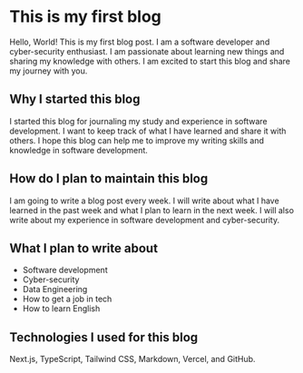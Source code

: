 # This is my first blog
Hello, World! This is my first blog post. I am a software developer and cyber-security enthusiast. I am passionate about learning new things and sharing my knowledge with others. I am excited to start this blog and share my journey with you.

## Why I started this blog
I started this blog for journaling my study and experience in software development. I want to keep track of what I have learned and share it with others. I hope this blog can help me to improve my writing skills and knowledge in software development.

## How do I plan to maintain this blog
I am going to write a blog post every week. I will write about what I have learned in the past week and what I plan to learn in the next week. I will also write about my experience in software development and cyber-security.

## What I plan to write about
* Software development
* Cyber-security
* Data Engineering
* How to get a job in tech
* How to learn English

## Technologies I used for this blog
Next.js, TypeScript, Tailwind CSS, Markdown, Vercel, and GitHub.